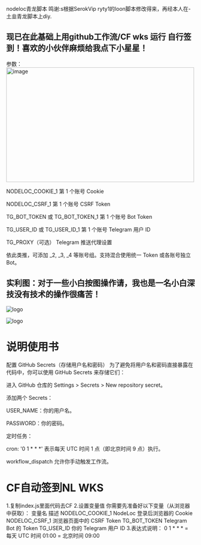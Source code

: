nodeloc青龙脚本
鸣谢:s根据SerokVip  ryty1的loon脚本修改得来，再经本人在-土韭青龙脚本上diy.

## 现已在此基础上用github工作流/CF wks 运行 自行签到！喜欢的小伙伴麻烦给我点下小星星！

参数：
<img width="502" height="306" alt="image" src="https://github.com/user-attachments/assets/7d827016-251a-4528-9fee-2080ce2ada5a" />

NODELOC_COOKIE_1	第 1 个账号 Cookie

NODELOC_CSRF_1	第 1 个账号 CSRF Token

TG_BOT_TOKEN 或 TG_BOT_TOKEN_1	第 1 个账号 Bot Token

TG_USER_ID 或 TG_USER_ID_1	第 1 个账号 Telegram 用户 ID

TG_PROXY（可选）	Telegram 推送代理设置

依此类推，可添加 _2, _3, _4 等账号组。支持混合使用统一 Token 或各账号独立 Bot。

## 实利图：对于一些小白按图操作请，我也是一名小白深技没有技术的操作很痛苦！
![logo](https://raw.githubusercontent.com/dj56959566/nodeloc/refs/heads/main/PixPin_2025-07-27_11-36-50.png)

![logo](https://raw.githubusercontent.com/dj56959566/nodeloc/refs/heads/main/PixPin_2025-07-27_11-37-21.png)

# 说明使用书

配置 GitHub Secrets（存储用户名和密码）
为了避免将用户名和密码直接暴露在代码中，你可以使用 GitHub Secrets 来存储它们：

进入 GitHub 仓库的 Settings > Secrets > New repository secret。

添加两个 Secrets：

USER_NAME：你的用户名。

PASSWORD：你的密码。

定时任务：

cron: '0 1 * * *' 表示每天 UTC 时间 1 点（即北京时间 9 点）执行。

workflow_dispatch 允许你手动触发工作流。

# CF自动签到NL WKS
1.复制index.js里面代码去CF
2.设置变量值 
你需要先准备好以下变量（从浏览器中获取）：
变量名	描述
NODELOC_COOKIE_1	NodeLoc 登录后浏览器的 Cookie
NODELOC_CSRF_1	浏览器页面中的 CSRF Token
TG_BOT_TOKEN	Telegram Bot 的 Token
TG_USER_ID	你的 Telegram 用户 ID
3.表达式说明：
0 1 * * * = 每天 UTC 时间 01:00 = 北京时间 09:00
